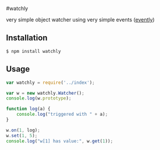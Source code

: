 #watchly

very simple object watcher using very simple events ([evently](https://github.com/dtudury/evently/))

## Installation

    $ npm install watchly

## Usage

```js
var watchly = require('../index');

var w = new watchly.Watcher();
console.log(w.prototype);

function log(a) {
    console.log("triggered with " + a);
}

w.on(1, log);
w.set(1, 5);
console.log("w[1] has value:", w.get(1));
```